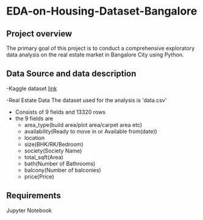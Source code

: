 # EDA-on-Housing-Dataset-Bangalore
## Project overview 
The primary goal of this project is to conduct a comprehensive exploratory data analysis on the real estate market in Bangalore City using Python. 
## Data Source and data description
-Kaggle dataset [link](https://www.kaggle.com/datasets/amitabhajoy/bengaluru-house-price-data)

-Real Estate Data The dataset used for the analysis is 'data.csv'
 - Consists of 9 fields and 13320 rows
 - the 9 fields are
    - area_type(build area/plot area/carpet area etc)
    - availability(Ready to move in or Available from(date))
    - location 
    - size(BHK/RK/Bedroom)
    - society(Society Name)
    - total_sqft(Area)
    - bath(Number of Bathrooms)
    - balcony(Number of balconies)
    - price(Price)
## Requirements
Jupyter Notebook 

